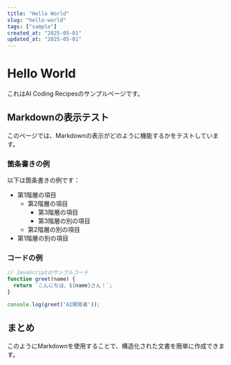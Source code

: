 ```yaml
---
title: "Hello World"
slug: "hello-world"
tags: ["sample"]
created_at: "2025-05-01"
updated_at: "2025-05-01"
---
```


# Hello World

これはAI Coding Recipesのサンプルページです。

## Markdownの表示テスト

このページでは、Markdownの表示がどのように機能するかをテストしています。

### 箇条書きの例

以下は箇条書きの例です：

- 第1階層の項目
  - 第2階層の項目
    - 第3階層の項目
    - 第3階層の別の項目
  - 第2階層の別の項目
- 第1階層の別の項目

### コードの例

```javascript
// JavaScriptのサンプルコード
function greet(name) {
  return `こんにちは、${name}さん！`;
}

console.log(greet('AI開発者'));
```

## まとめ

このようにMarkdownを使用することで、構造化された文書を簡単に作成できます。
